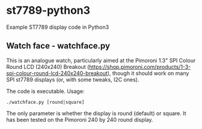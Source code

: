 # st7789-python3
Example ST7789 display code in Python3

## Watch face - watchface.py

This is an analogue watch, particularly aimed at the Pimoroni 1.3" SPI Colour Round LCD (240x240) Breakout (https://shop.pimoroni.com/products/1-3-spi-colour-round-lcd-240x240-breakout), though it should work on many SPI st7789 displays (or, with some tweaks, I2C ones).

The code is executable. Usage:

    ./watchface.py [round|square]

The only parameter is whether the display is round (default) or square. It has been tested on the Pimoroni 240 by 240 round display.
